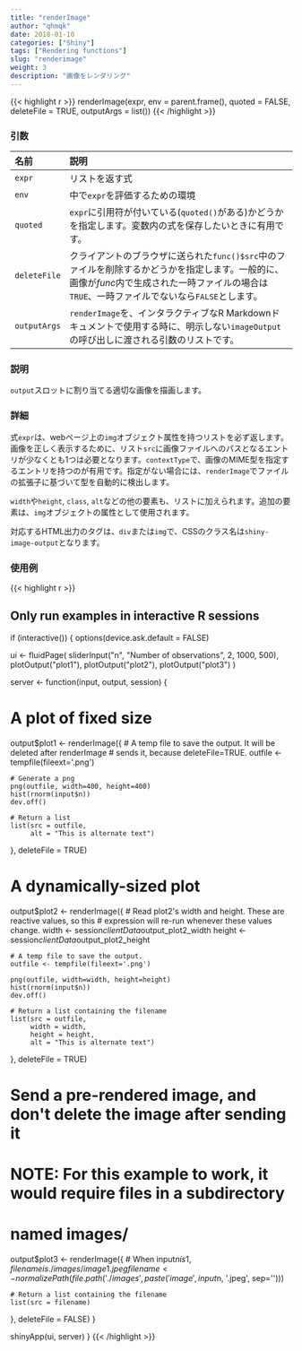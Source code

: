 ```yaml
---
title: "renderImage"
author: "qhmqk"
date: 2018-01-10
categories: ["Shiny"]
tags: ["Rendering functions"]
slug: "renderimage"
weight: 3
description: "画像をレンダリング"
---
```


{{< highlight r >}}
renderImage(expr, env = parent.frame(), quoted = FALSE, deleteFile = TRUE, outputArgs = list())
{{< /highlight >}}

### 引数

|名前|説明|
|:--|:--|
|`expr`|リストを返す式|
|`env`|中で`expr`を評価するための環境|
|`quoted`|`expr`に引用符が付いている(`quoted()`がある)かどうかを指定します。変数内の式を保存したいときに有用です。|
|`deleteFile`|クライアントのブラウザに送られた`func()$src`中のファイルを削除するかどうかを指定します。一般的に、画像が$func$内で生成された一時ファイルの場合は`TRUE`、一時ファイルでないなら`FALSE`とします。|
|`outputArgs`|`renderImage`を、インタラクティブなR Markdownドキュメントで使用する時に、明示しない`imageOutput`の呼び出しに渡される引数のリストです。|

### 説明

`output`スロットに割り当てる適切な画像を描画します。

### 詳細

式`expr`は、webページ上の`img`オブジェクト属性を持つリストを必ず返します。画像を正しく表示するために、リスト`src`に画像ファイルへのパスとなるエントリが少なくとも1つは必要となります。`contextType`で、画像のMIME型を指定するエントリを持つのが有用です。指定がない場合には、`renderImage`でファイルの拡張子に基づいて型を自動的に検出します。

`width`や`height`, `class`, `alt`などの他の要素も、リストに加えられます。追加の要素は、`img`オブジェクトの属性として使用されます。

対応するHTML出力のタグは、`div`または`img`で、CSSのクラス名は`shiny-image-output`となります。

### 使用例

{{< highlight r >}}
## Only run examples in interactive R sessions
if (interactive()) {
options(device.ask.default = FALSE)

ui <- fluidPage(
  sliderInput("n", "Number of observations", 2, 1000, 500),
  plotOutput("plot1"),
  plotOutput("plot2"),
  plotOutput("plot3")
)

server <- function(input, output, session) {

  # A plot of fixed size
  output$plot1 <- renderImage({
    # A temp file to save the output. It will be deleted after renderImage
    # sends it, because deleteFile=TRUE.
    outfile <- tempfile(fileext='.png')

    # Generate a png
    png(outfile, width=400, height=400)
    hist(rnorm(input$n))
    dev.off()

    # Return a list
    list(src = outfile,
         alt = "This is alternate text")
  }, deleteFile = TRUE)

  # A dynamically-sized plot
  output$plot2 <- renderImage({
    # Read plot2's width and height. These are reactive values, so this
    # expression will re-run whenever these values change.
    width  <- session$clientData$output_plot2_width
    height <- session$clientData$output_plot2_height

    # A temp file to save the output.
    outfile <- tempfile(fileext='.png')

    png(outfile, width=width, height=height)
    hist(rnorm(input$n))
    dev.off()

    # Return a list containing the filename
    list(src = outfile,
         width = width,
         height = height,
         alt = "This is alternate text")
  }, deleteFile = TRUE)

  # Send a pre-rendered image, and don't delete the image after sending it
  # NOTE: For this example to work, it would require files in a subdirectory
  # named images/
  output$plot3 <- renderImage({
    # When input$n is 1, filename is ./images/image1.jpeg
    filename <- normalizePath(file.path('./images',
                              paste('image', input$n, '.jpeg', sep='')))

    # Return a list containing the filename
    list(src = filename)
  }, deleteFile = FALSE)
}

shinyApp(ui, server)
}
{{< /highlight >}}
